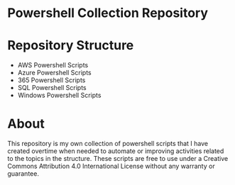 # Powershell Collection Repository



# Repository Structure
- AWS Powershell Scripts
- Azure Powershell Scripts
- 365 Powershell Scripts
- SQL Powershell Scripts
- Windows Powershell Scripts 

# About 
This repository is my own collection of powershell scripts that I have created overtime when needed to automate or improving activities related to the topics in the structure. These scripts are free to use under a Creative Commons Attribution 4.0 International License without any warranty or guarantee. 

